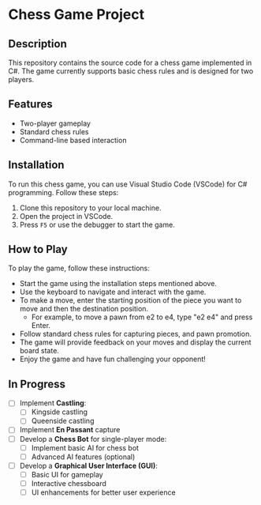 # Chess Game Project

## Description
This repository contains the source code for a chess game implemented in C#. The game currently supports basic chess rules and is designed for two players.

## Features
- Two-player gameplay
- Standard chess rules
- Command-line based interaction


## Installation
To run this chess game, you can use Visual Studio Code (VSCode) for C# programming. Follow these steps:

1. Clone this repository to your local machine.
2. Open the project in VSCode.
3. Press `F5` or use the debugger to start the game.

## How to Play
To play the game, follow these instructions:

- Start the game using the installation steps mentioned above.
- Use the keyboard to navigate and interact with the game.
- To make a move, enter the starting position of the piece you want to move and then the destination position.
  - For example, to move a pawn from e2 to e4, type "e2 e4" and press Enter.
- Follow standard chess rules for capturing pieces, and pawn promotion.
- The game will provide feedback on your moves and display the current board state.
- Enjoy the game and have fun challenging your opponent!

## In Progress
- [ ] Implement **Castling**:
  - [ ] Kingside castling
  - [ ] Queenside castling
- [ ] Implement **En Passant** capture
- [ ] Develop a **Chess Bot** for single-player mode:
  - [ ] Implement basic AI for chess bot
  - [ ] Advanced AI features (optional)
- [ ] Develop a **Graphical User Interface (GUI)**:
  - [ ] Basic UI for gameplay
  - [ ] Interactive chessboard
  - [ ] UI enhancements for better user experience